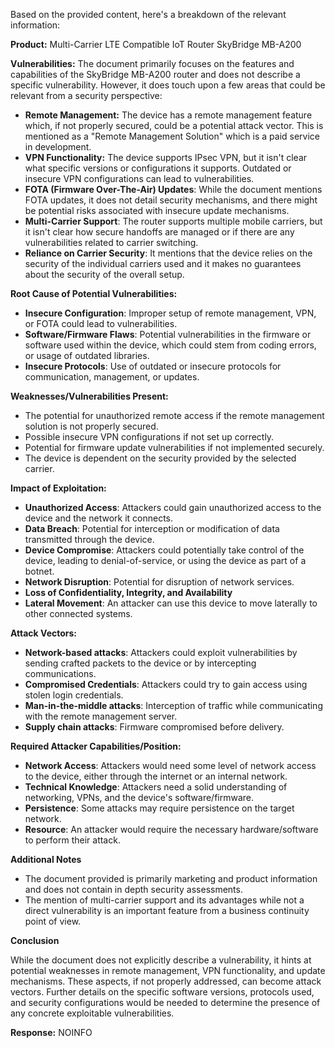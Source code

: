 Based on the provided content, here's a breakdown of the relevant information:

**Product:** Multi-Carrier LTE Compatible IoT Router SkyBridge MB-A200

**Vulnerabilities:**
The document primarily focuses on the features and capabilities of the SkyBridge MB-A200 router and does not describe a specific vulnerability. However, it does touch upon a few areas that could be relevant from a security perspective:

*   **Remote Management:** The device has a remote management feature which, if not properly secured, could be a potential attack vector. This is mentioned as a "Remote Management Solution" which is a paid service in development.
*   **VPN Functionality:** The device supports IPsec VPN, but it isn't clear what specific versions or configurations it supports. Outdated or insecure VPN configurations can lead to vulnerabilities.
*   **FOTA (Firmware Over-The-Air) Updates**: While the document mentions FOTA updates, it does not detail security mechanisms, and there might be potential risks associated with insecure update mechanisms.
*   **Multi-Carrier Support**: The router supports multiple mobile carriers, but it isn't clear how secure handoffs are managed or if there are any vulnerabilities related to carrier switching.
*  **Reliance on Carrier Security**: It mentions that the device relies on the security of the individual carriers used and it makes no guarantees about the security of the overall setup.

**Root Cause of Potential Vulnerabilities:**
*   **Insecure Configuration**:  Improper setup of remote management, VPN, or FOTA could lead to vulnerabilities.
*   **Software/Firmware Flaws**:  Potential vulnerabilities in the firmware or software used within the device, which could stem from coding errors, or usage of outdated libraries.
*   **Insecure Protocols**: Use of outdated or insecure protocols for communication, management, or updates.

**Weaknesses/Vulnerabilities Present:**
*   The potential for unauthorized remote access if the remote management solution is not properly secured.
*   Possible insecure VPN configurations if not set up correctly.
*   Potential for firmware update vulnerabilities if not implemented securely.
*   The device is dependent on the security provided by the selected carrier.

**Impact of Exploitation:**
*   **Unauthorized Access**: Attackers could gain unauthorized access to the device and the network it connects.
*   **Data Breach**: Potential for interception or modification of data transmitted through the device.
*   **Device Compromise**: Attackers could potentially take control of the device, leading to denial-of-service, or using the device as part of a botnet.
*   **Network Disruption**: Potential for disruption of network services.
*   **Loss of Confidentiality, Integrity, and Availability**
*   **Lateral Movement**: An attacker can use this device to move laterally to other connected systems.

**Attack Vectors:**
*   **Network-based attacks**: Attackers could exploit vulnerabilities by sending crafted packets to the device or by intercepting communications.
*   **Compromised Credentials**: Attackers could try to gain access using stolen login credentials.
*   **Man-in-the-middle attacks**: Interception of traffic while communicating with the remote management server.
*   **Supply chain attacks**: Firmware compromised before delivery.

**Required Attacker Capabilities/Position:**
*   **Network Access**: Attackers would need some level of network access to the device, either through the internet or an internal network.
*   **Technical Knowledge**:  Attackers need a solid understanding of networking, VPNs, and the device's software/firmware.
*   **Persistence**:  Some attacks may require persistence on the target network.
*   **Resource**: An attacker would require the necessary hardware/software to perform their attack.

**Additional Notes**
*   The document provided is primarily marketing and product information and does not contain in depth security assessments.
*   The mention of multi-carrier support and its advantages while not a direct vulnerability is an important feature from a business continuity point of view.

**Conclusion**

While the document does not explicitly describe a vulnerability, it hints at potential weaknesses in remote management, VPN functionality, and update mechanisms. These aspects, if not properly addressed, can become attack vectors. Further details on the specific software versions, protocols used, and security configurations would be needed to determine the presence of any concrete exploitable vulnerabilities.

**Response:** NOINFO